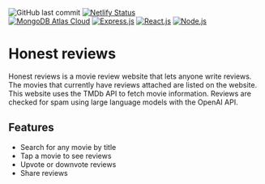 ![GitHub last commit](https://img.shields.io/github/last-commit/richardr1126/honest-reviews)
[![Netlify Status](https://api.netlify.com/api/v1/badges/eaca842b-7d1c-4540-bbef-4ccd29743289/deploy-status)](https://app.netlify.com/sites/honest-reviews/deploys)
<br>
[![MongoDB Atlas Cloud](https://img.shields.io/badge/-MongoDB-black?logo=mongodb)](https://cloud.mongodb.com/)
[![Express.js](https://img.shields.io/badge/-Express.js-black?logo=express)](https://expressjs.com/)
[![React.js](https://img.shields.io/badge/-React.js-black?logo=react)](https://react.dev/)
[![Node.js](https://img.shields.io/badge/-Node.js-black?logo=node)](https://react.dev/)



# Honest reviews

Honest reviews is a movie review website that lets anyone write reviews. The movies that currently have reviews attached are listed on the website. This website uses the TMDb API to fetch movie information. Reviews are checked for spam using large language models with the OpenAI API.

## Features

- Search for any movie by title
- Tap a movie to see reviews
- Upvote or downvote reviews
- Share reviews

